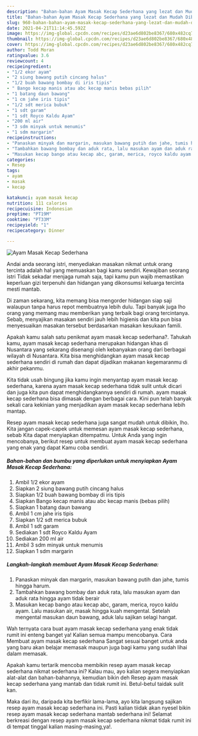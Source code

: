 ```yaml
---
description: "Bahan-bahan Ayam Masak Kecap Sederhana yang lezat dan Mudah Dibuat"
title: "Bahan-bahan Ayam Masak Kecap Sederhana yang lezat dan Mudah Dibuat"
slug: 960-bahan-bahan-ayam-masak-kecap-sederhana-yang-lezat-dan-mudah-dibuat
date: 2021-04-21T11:14:45.592Z
image: https://img-global.cpcdn.com/recipes/d23ae6d802be8367/680x482cq70/ayam-masak-kecap-sederhana-foto-resep-utama.jpg
thumbnail: https://img-global.cpcdn.com/recipes/d23ae6d802be8367/680x482cq70/ayam-masak-kecap-sederhana-foto-resep-utama.jpg
cover: https://img-global.cpcdn.com/recipes/d23ae6d802be8367/680x482cq70/ayam-masak-kecap-sederhana-foto-resep-utama.jpg
author: Todd Moran
ratingvalue: 3.6
reviewcount: 4
recipeingredient:
- "1/2 ekor ayam"
- "2 siung bawang putih cincang halus"
- "1/2 buah bawang bombay di iris tipis"
- " Bango kecap manis atau abc kecap manis bebas pilih"
- "1 batang daun bawang"
- "1 cm jahe iris tipis"
- "1/2 sdt merica bubuk"
- "1 sdt garam"
- "1 sdt Royco Kaldu Ayam"
- "200 ml air"
- "3 sdm minyak untuk menumis"
- "1 sdm margarin"
recipeinstructions:
- "Panaskan minyak dan margarin, masukan bawang putih dan jahe, tumis hingga harum."
- "Tambahkan bawang bombay dan aduk rata, lalu masukan ayam dan aduk rata hingga ayam tidak berair"
- "Masukan kecap bango atau kecap abc, garam, merica, royco kaldu ayam. Lalu masukan air, masak hingga kuah mengental. Setelah mengental masukan daun bawang, aduk lalu sajikan selagi hangat."
categories:
- Resep
tags:
- ayam
- masak
- kecap

katakunci: ayam masak kecap 
nutrition: 111 calories
recipecuisine: Indonesian
preptime: "PT19M"
cooktime: "PT33M"
recipeyield: "1"
recipecategory: Dinner

---
```



![Ayam Masak Kecap Sederhana](https://img-global.cpcdn.com/recipes/d23ae6d802be8367/680x482cq70/ayam-masak-kecap-sederhana-foto-resep-utama.jpg)

Andai anda seorang istri, menyediakan masakan nikmat untuk orang tercinta adalah hal yang memuaskan bagi kamu sendiri. Kewajiban seorang istri Tidak sekadar menjaga rumah saja, tapi kamu pun wajib memastikan keperluan gizi terpenuhi dan hidangan yang dikonsumsi keluarga tercinta mesti mantab.

Di zaman  sekarang, kita memang bisa mengorder hidangan siap saji walaupun tanpa harus repot membuatnya lebih dulu. Tapi banyak juga lho orang yang memang mau memberikan yang terbaik bagi orang tercintanya. Sebab, menyajikan masakan sendiri jauh lebih higienis dan kita pun bisa menyesuaikan masakan tersebut berdasarkan masakan kesukaan famili. 



Apakah kamu salah satu penikmat ayam masak kecap sederhana?. Tahukah kamu, ayam masak kecap sederhana merupakan hidangan khas di Nusantara yang sekarang disenangi oleh kebanyakan orang dari berbagai wilayah di Nusantara. Kita bisa menghidangkan ayam masak kecap sederhana sendiri di rumah dan dapat dijadikan makanan kegemaranmu di akhir pekanmu.

Kita tidak usah bingung jika kamu ingin menyantap ayam masak kecap sederhana, karena ayam masak kecap sederhana tidak sulit untuk dicari dan juga kita pun dapat menghidangkannya sendiri di rumah. ayam masak kecap sederhana bisa dimasak dengan berbagai cara. Kini pun telah banyak sekali cara kekinian yang menjadikan ayam masak kecap sederhana lebih mantap.

Resep ayam masak kecap sederhana juga sangat mudah untuk dibikin, lho. Kita jangan capek-capek untuk memesan ayam masak kecap sederhana, sebab Kita dapat menyiapkan ditempatmu. Untuk Anda yang ingin mencobanya, berikut resep untuk membuat ayam masak kecap sederhana yang enak yang dapat Kamu coba sendiri.

<!--inarticleads1-->

##### Bahan-bahan dan bumbu yang diperlukan untuk menyiapkan Ayam Masak Kecap Sederhana:

1. Ambil 1/2 ekor ayam
1. Siapkan 2 siung bawang putih cincang halus
1. Siapkan 1/2 buah bawang bombay di iris tipis
1. Siapkan  Bango kecap manis atau abc kecap manis (bebas pilih)
1. Siapkan 1 batang daun bawang
1. Ambil 1 cm jahe iris tipis
1. Siapkan 1/2 sdt merica bubuk
1. Ambil 1 sdt garam
1. Sediakan 1 sdt Royco Kaldu Ayam
1. Sediakan 200 ml air
1. Ambil 3 sdm minyak untuk menumis
1. Siapkan 1 sdm margarin




<!--inarticleads2-->

##### Langkah-langkah membuat Ayam Masak Kecap Sederhana:

1. Panaskan minyak dan margarin, masukan bawang putih dan jahe, tumis hingga harum.
1. Tambahkan bawang bombay dan aduk rata, lalu masukan ayam dan aduk rata hingga ayam tidak berair
1. Masukan kecap bango atau kecap abc, garam, merica, royco kaldu ayam. Lalu masukan air, masak hingga kuah mengental. Setelah mengental masukan daun bawang, aduk lalu sajikan selagi hangat.




Wah ternyata cara buat ayam masak kecap sederhana yang enak tidak rumit ini enteng banget ya! Kalian semua mampu mencobanya. Cara Membuat ayam masak kecap sederhana Sangat sesuai banget untuk anda yang baru akan belajar memasak maupun juga bagi kamu yang sudah lihai dalam memasak.

Apakah kamu tertarik mencoba membikin resep ayam masak kecap sederhana nikmat sederhana ini? Kalau mau, ayo kalian segera menyiapkan alat-alat dan bahan-bahannya, kemudian bikin deh Resep ayam masak kecap sederhana yang mantab dan tidak rumit ini. Betul-betul taidak sulit kan. 

Maka dari itu, daripada kita berfikir lama-lama, ayo kita langsung sajikan resep ayam masak kecap sederhana ini. Pasti kalian tiidak akan nyesel bikin resep ayam masak kecap sederhana mantab sederhana ini! Selamat berkreasi dengan resep ayam masak kecap sederhana nikmat tidak rumit ini di tempat tinggal kalian masing-masing,ya!.

